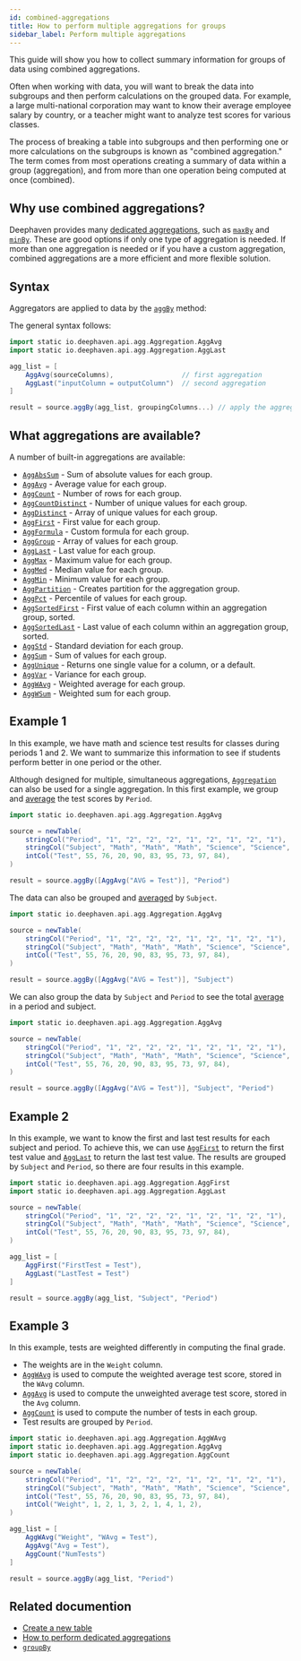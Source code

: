 ```yaml
---
id: combined-aggregations
title: How to perform multiple aggregations for groups
sidebar_label: Perform multiple aggregations
---
```


This guide will show you how to collect summary information for groups of data using combined aggregations.

Often when working with data, you will want to break the data into subgroups and then perform calculations on the grouped data. For example, a large multi-national corporation may want to know their average employee salary by country, or a teacher might want to analyze test scores for various classes.

The process of breaking a table into subgroups and then performing one or more calculations on the subgroups is known as "combined aggregation." The term comes from most operations creating a summary of data within a group (aggregation), and from more than one operation being computed at once (combined).

## Why use combined aggregations?

Deephaven provides many [dedicated aggregations](./dedicated-aggregations.md), such as [`maxBy`](../reference/table-operations/group-and-aggregate/maxBy.md) and [`minBy`](../reference/table-operations/group-and-aggregate/minBy.md). These are good options if only one type of aggregation is needed. If more than one aggregation is needed or if you have a custom aggregation, combined aggregations are a more efficient and more flexible solution.

## Syntax

Aggregators are applied to data by the [`aggBy`](../reference/table-operations/group-and-aggregate/aggBy.md) method:

The general syntax follows:

```groovy skip-test
import static io.deephaven.api.agg.Aggregation.AggAvg
import static io.deephaven.api.agg.Aggregation.AggLast

agg_list = [
    AggAvg(sourceColumns),                 // first aggregation
    AggLast("inputColumn = outputColumn")  // second aggregation
]

result = source.aggBy(agg_list, groupingColumns...) // apply the aggregations to data .aggBy
```

## What aggregations are available?

A number of built-in aggregations are available:

- [`AggAbsSum`](../reference/table-operations/group-and-aggregate/AggAbsSum.md) - Sum of absolute values for each group.
- [`AggAvg`](../reference/table-operations/group-and-aggregate/AggAvg.md) - Average value for each group.
- [`AggCount`](../reference/table-operations/group-and-aggregate/AggCount.md) - Number of rows for each group.
- [`AggCountDistinct`](../reference/table-operations/group-and-aggregate/AggCountDistinct.md) - Number of unique values for each group.
- [`AggDistinct`](../reference/table-operations/group-and-aggregate/AggDistinct.md) - Array of unique values for each group.
- [`AggFirst`](../reference/table-operations/group-and-aggregate/AggFirst.md) - First value for each group.
- [`AggFormula`](../reference/table-operations/group-and-aggregate/AggFormula.md) - Custom formula for each group.
- [`AggGroup`](../reference/table-operations/group-and-aggregate/AggGroup.md) - Array of values for each group.
- [`AggLast`](../reference/table-operations/group-and-aggregate/AggLast.md) - Last value for each group.
- [`AggMax`](../reference/table-operations/group-and-aggregate/AggMax.md) - Maximum value for each group.
- [`AggMed`](../reference/table-operations/group-and-aggregate/AggMed.md) - Median value for each group.
- [`AggMin`](../reference/table-operations/group-and-aggregate/AggMin.md) - Minimum value for each group.
- [`AggPartition`](../reference/table-operations/group-and-aggregate/AggPartition.md) - Creates partition for the aggregation group.
- [`AggPct`](../reference/table-operations/group-and-aggregate/AggPct.md) - Percentile of values for each group.
- [`AggSortedFirst`](../reference/table-operations/group-and-aggregate/AggSortedFirst.md) - First value of each column within an aggregation group, sorted.
- [`AggSortedLast`](../reference/table-operations/group-and-aggregate/AggSortedLast.md) - Last value of each column within an aggregation group, sorted.
- [`AggStd`](../reference/table-operations/group-and-aggregate/AggStd.md) - Standard deviation for each group.
- [`AggSum`](../reference/table-operations/group-and-aggregate/AggSum.md) - Sum of values for each group.
- [`AggUnique`](../reference/table-operations/group-and-aggregate/AggUnique.md) - Returns one single value for a column, or a default.
- [`AggVar`](../reference/table-operations/group-and-aggregate/AggVar.md) - Variance for each group.
- [`AggWAvg`](../reference/table-operations/group-and-aggregate/AggWAvg.md) - Weighted average for each group.
- [`AggWSum`](../reference/table-operations/group-and-aggregate/AggWSum.md) - Weighted sum for each group.

## Example 1

In this example, we have math and science test results for classes during periods 1 and 2. We want to summarize this information to see if students perform better in one period or the other.

Although designed for multiple, simultaneous aggregations, [`Aggregation`](https://deephaven.io/core/javadoc/io/deephaven/api/agg/Aggregation.html) can also be used for a single aggregation. In this first example, we group and [average](../reference/table-operations/group-and-aggregate/AggAvg.md) the test scores by `Period`.

```groovy order=source,result
import static io.deephaven.api.agg.Aggregation.AggAvg

source = newTable(
    stringCol("Period", "1", "2", "2", "2", "1", "2", "1", "2", "1"),
    stringCol("Subject", "Math", "Math", "Math", "Science", "Science", "Science", "Math", "Science", "Math"),
    intCol("Test", 55, 76, 20, 90, 83, 95, 73, 97, 84),
)

result = source.aggBy([AggAvg("AVG = Test")], "Period")
```

The data can also be grouped and [averaged](../reference/table-operations/group-and-aggregate/AggAvg.md) by `Subject`.

```groovy order=source,result
import static io.deephaven.api.agg.Aggregation.AggAvg

source = newTable(
    stringCol("Period", "1", "2", "2", "2", "1", "2", "1", "2", "1"),
    stringCol("Subject", "Math", "Math", "Math", "Science", "Science", "Science", "Math", "Science", "Math"),
    intCol("Test", 55, 76, 20, 90, 83, 95, 73, 97, 84),
)

result = source.aggBy([AggAvg("AVG = Test")], "Subject")
```

We can also group the data by `Subject` and `Period` to see the total [average](../reference/table-operations/group-and-aggregate/AggAvg.md) in a period and subject.

```groovy order=source,result
import static io.deephaven.api.agg.Aggregation.AggAvg

source = newTable(
    stringCol("Period", "1", "2", "2", "2", "1", "2", "1", "2", "1"),
    stringCol("Subject", "Math", "Math", "Math", "Science", "Science", "Science", "Math", "Science", "Math"),
    intCol("Test", 55, 76, 20, 90, 83, 95, 73, 97, 84),
)

result = source.aggBy([AggAvg("AVG = Test")], "Subject", "Period")
```

## Example 2

In this example, we want to know the first and last test results for each subject and period. To achieve this, we can use [`AggFirst`](../reference/table-operations/group-and-aggregate/AggFirst.md) to return the first test value and [`AggLast`](../reference/table-operations/group-and-aggregate/AggLast.md) to return the last test value. The results are grouped by `Subject` and `Period`, so there are four results in this example.

```groovy order=source,result
import static io.deephaven.api.agg.Aggregation.AggFirst
import static io.deephaven.api.agg.Aggregation.AggLast

source = newTable(
    stringCol("Period", "1", "2", "2", "2", "1", "2", "1", "2", "1"),
    stringCol("Subject", "Math", "Math", "Math", "Science", "Science", "Science", "Math", "Science", "Math"),
    intCol("Test", 55, 76, 20, 90, 83, 95, 73, 97, 84),
)

agg_list = [
    AggFirst("FirstTest = Test"),
    AggLast("LastTest = Test")
]

result = source.aggBy(agg_list, "Subject", "Period")
```

## Example 3

In this example, tests are weighted differently in computing the final grade.

- The weights are in the `Weight` column.
- [`AggWAvg`](../reference/table-operations/group-and-aggregate/AggWAvg.md) is used to compute the weighted average test score, stored in the `WAvg` column.
- [`AggAvg`](../reference/table-operations/group-and-aggregate/AggAvg.md) is used to compute the unweighted average test score, stored in the `Avg` column.
- [`AggCount`](../reference/table-operations/group-and-aggregate/AggCount.md) is used to compute the number of tests in each group.
- Test results are grouped by `Period`.

```groovy order=source,result
import static io.deephaven.api.agg.Aggregation.AggWAvg
import static io.deephaven.api.agg.Aggregation.AggAvg
import static io.deephaven.api.agg.Aggregation.AggCount

source = newTable(
    stringCol("Period", "1", "2", "2", "2", "1", "2", "1", "2", "1"),
    stringCol("Subject", "Math", "Math", "Math", "Science", "Science", "Science", "Math", "Science", "Math"),
    intCol("Test", 55, 76, 20, 90, 83, 95, 73, 97, 84),
    intCol("Weight", 1, 2, 1, 3, 2, 1, 4, 1, 2),
)

agg_list = [
    AggWAvg("Weight", "WAvg = Test"),
    AggAvg("Avg = Test"),
    AggCount("NumTests")
]

result = source.aggBy(agg_list, "Period")
```

## Related documention

- [Create a new table](../how-to-guides/new-table.md)
- [How to perform dedicated aggregations](./dedicated-aggregations.md)
- [`groupBy`](../reference/table-operations/group-and-aggregate/groupBy.md)

